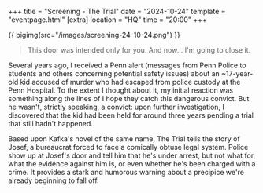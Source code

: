 +++
title = "Screening - The Trial"
date = "2024-10-24"
template = "eventpage.html"
[extra]
location = "HQ"
time = "20:00"
+++

{{ bigimg(src="/images/screening-24-10-24.png") }}

<blockquote>This door was intended only for you. And now... I'm going to close it.</blockquote>

Several years ago, I received a Penn alert (messages from Penn Police to students and others concerning potential safety issues)
about an ~17-year-old kid accused of murder who had escaped from police custody at the Penn Hospital.
To the extent I thought about it, my initial reaction was something along the lines of I hope they catch this dangerous convict.
But he wasn't, strictly speaking, a convict: upon further investigation, I discovered that the kid had been held for around three years
pending a trial that still hadn't happened.

Based upon Kafka's novel of the same name, The Trial tells the story of Josef, a bureaucrat forced to face a comically obtuse legal system.
Police show up at Josef's door and tell him that he's under arrest, but not what for, what the evidence against him is, or even whether he's
been charged with a crime. It provides a stark and humorous warning about a precipice we're already beginning to fall off.
